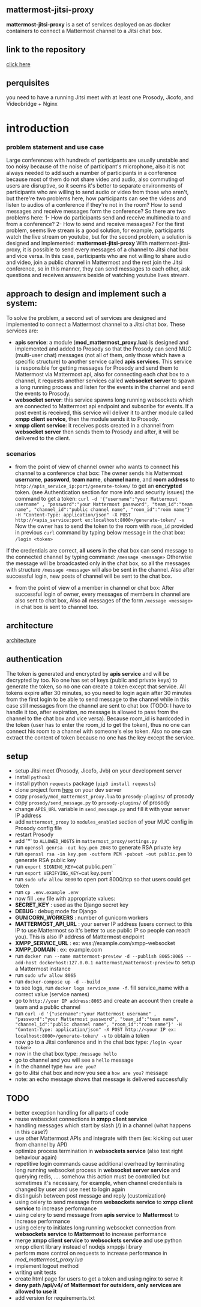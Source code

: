 ## mattermost-jitsi-proxy

**mattermost-jitsi-proxy** is a set of services deployed on as docker containers to connect a Mattermost channel to a Jitsi chat box.

## link to the repository
[click here](https://github.com/amirphl/mattermost-jitsi-proxy)

## perquisites
you need to have a running Jitsi meet with at least one Prosody, Jicofo, and Videobridge + Nginx

# introduction
### problem statement and use case
Large conferences with hundreds of participants are usually unstable and too noisy because of the noise of participant's microphone,
 also it is not always needed to add such a number of participants in a conference because most of them
do not share video and audio, also commuting of users are disruptive, so it seems it's better to separate environments of participants
who are willing to send audio or video from those who aren't, but there're two problems here, how participants can see the videos and listen to audios of a conference if they're not in the room?
How to send messages and receive messages form the conference?
So there are two problems here:
1- How do participants send and receive multimedia to and from a conference?
2- How to send and receive messages?
For the first problem, seems live stream is a good solution, for example, participants watch the live stream on youtube,
 but for the second problem, a solution is designed and implemented: **mattermost-jitsi-proxy**
With mattermost-jitsi-proxy, it is possible to send every messages of a channel to Jitsi chat box and vice versa.
In this case, participants who are not willing to share audio and video, join a public channel in Mattermost and the rest join the Jitsi conference, so in this manner, they can send messages to each other, ask questions and receives answers beside of
watching youtube lives stream.

## approach to design and implement such a system:
To solve the problem,  a second set of services are designed and implemented to connect a Mattermost channel to a Jitsi chat box.
These services are:
- **apis service**: a module (**mod_mattermost_proxy.lua**) is designed and implemented and added to Prosody so that the Prosody can send MUC (multi-user chat) messages (not all of them, only those which have a specific structure)
to another service called **apis services**. This service is responsible for getting messages for Prosody and send them to Mattermost via Mattermost api,
also for connecting each chat box to a channel, it requests another services called **websocket server** to spawn a long running process and listen for the events in the channel and send the events to Prosody.
- **websocket server**: this service spawns long running websockets which are connected to Mattermost api endpoint
and subscribe for events. If a post event is received, this service will deliver it to anther module
called **xmpp client service**, then the module sends it to Prosody.
- **xmpp client service**: it receives posts created in a channel from **websocket server** then
sends them to Prosody and after, it will be delivered to the client.

### scenarios
- from the point of view of channel owner who wants to connect his channel to a conference chat box:
The owner sends his Mattermost **username**, **password**, **team name**, **channel name**, and **room address** to
`http://apis_service_ip:port/generate-token/` to get an **encrypted** token. (see Authentication section for more info and security issues)
the command to get a token: `curl -d '{"username":"your Mattermost username" , "password":"your Mattermost password", "team_id":"team name", "channel_id":"public channel name", "room_id":"room name"}' -H "Content-Type: application/json" -X POST http://<apis_service:port ex:localhost:8000>/generate-token/ -v`
Now the owner has to send the token to the room with `room_id` provided in previous `curl` command by typing below message
in the chat box:
`/login <token>`

If the credentials are correct, **all users** in the chat box can send message to the connected channel by typing 
command:
`/message <message>`
Otherwise the message will be broadcasted only in the chat box, so all the messages with structure `/message <message>`
will also be sent in the channel.
Also after successful login, new posts of channel will be sent to the chat box.

- from the point of view of a member in channel or chat box:
After successful login of owner, every messages of members in channel are also sent to chat box, Also all
messages of the form `/message <message>` in chat box is sent to channel too.

## architecture
[architecture](https://drive.google.com/file/d/1lgCk2kBptpfP9QCdLQuy1EbV7RnD7w7V/view?usp=sharing)

## authentication
The token is generated and encrypted by **apis service** and will be decrypted by too. No one has set of keys
(public and private keys) to generate the token, so no one can create a token except that service.
All tokens expire after 30 minutes, so you need to login again after 30 minutes from the first login to be able to
send message to the channel while in this case still messages from the channel are sent to chat box (TODO: I have 
to handle it too, after expiration, no message is allowed to pass from the channel to the chat box and vice versa).
Because room_id is hardcoded in the token (user has to enter the room_id to get the token), thus no one can connect his
 room to a channel with someone's else token.
Also no one can extract the content of token because no one has the key except the service. 

## setup
- setup Jitsi meet (Prosody, Jicofo, Jvb) on your development server
- install `python3`
- install python `requests` package (`pip3 install requests`)
- clone project form [here](https://github.com/amirphl/mattermost-jitsi-proxy) on your dev server
- copy `prosody/mod_mattermost_proxy.lua` to `prosody-plugins/` of prosody
- copy `prosody/send_message.py` to `prosody-plugins/` of prosody
- change `APIS_URL` variable in `send_message.py` and fill it with your server IP address
- add `mattermost_proxy` to `modules_enabled` section of your MUC config in Prosody config file
- restart Prosody
- add '*' to `ALLOWED_HOSTS` in `mattermost_proxy/settings.py`
- run `openssl genrsa -out key.pem 2048` to generate RSA private key
- run `openssl rsa -in key.pem -outform PEM -pubout -out public.pem` to generate RSA public key
- run `export SIGNING_KEY=`cat public.pem``
- run `export VERIFYING_KEY=`cat key.pem`
- run `sudo ufw allow 8000` to open port 8000/tcp so that users could get token
- run `cp .env.example .env`
- now fill `.env` file with appropriate values:
- **SECRET_KEY** : used as the Django secret key
- **DEBUG** : debug mode for Django
- **GUNICORN_WORKERS** : number of gunicorn workers
- **MATTERMOST_API_URL** : your server IP address (users connect to this IP to use Mattermost so it's better 
to use public IP so people can reach you). This is also IP address of Mattermost endpoint
- **XMPP_SERVICE_URL** : ex: wss://example.com/xmpp-websocket
- **XMPP_DOMAIN** : ex: example.com
- run `docker run --name mattermost-preview -d --publish 8065:8065 --add-host dockerhost:127.0.0.1 mattermost/mattermost-preview` to setup a Mattermost instance
- run `sudo ufw allow 8065`
- run `docker-compose up -d --build`
- to see logs, run `docker logs service_name -f`. fill service_name with a correct value (service names)
- go to `http://your IP address:8065` and create an account then create a team and a public channel
- run `curl -d '{"username":"your Mattermost username" , "password":"your Mattermost password", "team_id":"team name", "channel_id":"public channel name", "room_id":"room name"}' -H "Content-Type: application/json" -X POST http://<your IP ex: localhost:8000>/generate-token/ -v` to obtain a token
- now go to a Jitsi conference and in the chat box type: `/login <your token>`
- now in the chat box type: `/message hello`
- go to channel and you will see a `hello` message
- in the channel type `how are you?`
- go to Jitsi chat box and now you see a `how are you?` message
- note: an echo message shows that message is delivered successfully


## TODO
- better exception handling for all parts of code
- reuse websocket connections in **xmpp client service**
- handling messages which start by slash (/) in a channel (what happens in this case?)
- use other Mattermost APIs and integrate with them (ex: kicking out user from channel by API)
- optimize process termination in **websockets service** (also test right behaviour again)
- repetitive login commands cause additional overhead by terminating long running websocket process in **websocket server service**
and querying redis, .... somehow this action must be controlled but sometimes it's necessary, for example, 
when channel credentials is changed by user and use neet to login again
- distinguish between post message and reply (customization)
- using celery to send message from **websockets service** to **xmpp client service** to increase performance
- using celery to send message from **apis service** to **Mattermost** to increase performance
- using celery to initiates long running websocket connection from **websockets service** to
**Mattermost** to increase performance
- merge **xmpp client service** to **websockets service** and use python xmpp client library instead of
nodejs xmppjs library
- perform more control on requests to increase performance in *mod_mattermost_proxy.lua*
- implement logout method
- writing unit tests
- create html page for users to get a token and using nginx to serve it
- **deny path /api/v4/ of Mattermost for outsiders, only services are allowed to use it** 
- add version for requirements.txt
